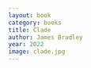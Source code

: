 ```yaml
---
layout: book
category: books
title: Clade
author: James Bradley
year: 2022
image: clade.jpg
---
```

